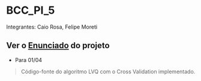 # BCC_PI_5
Integrantes: Caio Rosa, Felipe Moreti

## Ver o [Enunciado](https://docs.google.com/document/d/1KMhviI2vlMpBUwwVYIJ7xQVnJfs1S8F1BxdusB5R8Zw/edit#heading=h.3zuzercjv3zu) do projeto

- Para 01/04
> Código-fonte do algoritmo LVQ com o Cross Validation implementado.
